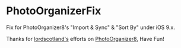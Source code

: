 # PhotoOrganizerFix
Fix for PhotoOrganizer8's "Import & Sync" & "Sort By" under iOS 9.x.

Thanks for [lordscotland's](https://lordscotland.wordpress.com) efforts on [PhotoOrganizer8](http://moreinfo.thebigboss.org/moreinfo/depiction.php?file=photoorganizer8Dp), Have Fun!